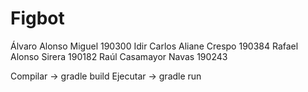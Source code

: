 # Figbot
Álvaro Alonso Miguel        190300
Idir Carlos Aliane Crespo   190384
Rafael Alonso Sirera        190182
Raúl Casamayor Navas        190243

Compilar -> gradle build
Ejecutar -> gradle run